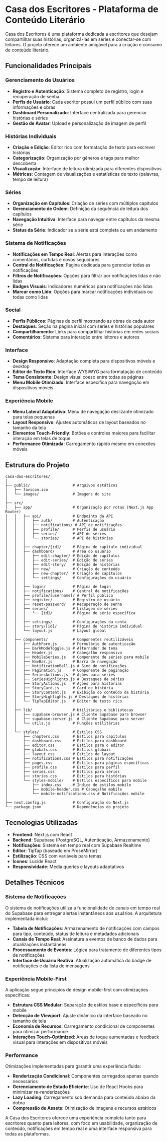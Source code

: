 # Casa dos Escritores - Plataforma de Conteúdo Literário

Casa dos Escritores é uma plataforma dedicada a escritores que desejam compartilhar suas histórias, organizá-las em séries e conectar-se com leitores. O projeto oferece um ambiente amigável para a criação e consumo de conteúdo literário.

## Funcionalidades Principais

### Gerenciamento de Usuários
- **Registro e Autenticação**: Sistema completo de registro, login e recuperação de senha
- **Perfis de Usuário**: Cada escritor possui um perfil público com suas informações e obras
- **Dashboard Personalizado**: Interface centralizada para gerenciar histórias e séries
- **Gestão de Avatar**: Upload e personalização de imagem de perfil

### Histórias Individuais
- **Criação e Edição**: Editor rico com formatação de texto para escrever histórias
- **Categorização**: Organização por gêneros e tags para melhor descoberta
- **Visualização**: Interface de leitura otimizada para diferentes dispositivos
- **Métricas**: Contagem de visualizações e estatísticas de texto (palavras, tempo de leitura)

### Séries
- **Organização em Capítulos**: Criação de séries com múltiplos capítulos
- **Gerenciamento de Ordem**: Definição da sequência de leitura dos capítulos
- **Navegação Intuitiva**: Interface para navegar entre capítulos da mesma série
- **Status da Série**: Indicador se a série está completa ou em andamento

### Sistema de Notificações
- **Notificações em Tempo Real**: Alertas para interações como comentários, curtidas e novos seguidores
- **Central de Notificações**: Página dedicada para gerenciar todas as notificações
- **Filtros de Notificações**: Opções para filtrar por notificações lidas e não lidas
- **Badges Visuais**: Indicadores numéricos para notificações não lidas
- **Marcar como Lido**: Opções para marcar notificações individuais ou todas como lidas

### Social
- **Perfis Públicos**: Páginas de perfil mostrando as obras de cada autor
- **Destaques**: Seção na página inicial com séries e histórias populares
- **Compartilhamento**: Links para compartilhar histórias em redes sociais
- **Comentários**: Sistema para interação entre leitores e autores

### Interface
- **Design Responsivo**: Adaptação completa para dispositivos móveis e desktop
- **Editor de Texto Rico**: Interface WYSIWYG para formatação de conteúdo
- **Tema Consistente**: Design visual coeso entre todas as páginas
- **Menu Mobile Otimizado**: Interface específica para navegação em dispositivos móveis

### Experiência Mobile
- **Menu Lateral Adaptativo**: Menu de navegação deslizante otimizado para telas pequenas
- **Layout Responsivo**: Ajustes automáticos de layout baseados no tamanho da tela
- **Elementos Touch-Friendly**: Botões e controles maiores para facilitar interação em telas de toque
- **Performance Otimizada**: Carregamento rápido mesmo em conexões móveis

## Estrutura do Projeto

```
casa-dos-escritores/
│
├── public/                   # Arquivos estáticos
│   ├── favicon.ico
│   └── images/               # Imagens do site
│
├── src/
│   ├── app/                  # Organização por rotas (Next.js App Router)
│   │   ├── api/              # Endpoints da API
│   │   │   ├── auth/         # Autenticação
│   │   │   ├── notifications/ # API de notificações
│   │   │   ├── profile/      # Perfis de usuário
│   │   │   ├── series/       # API de séries
│   │   │   └── stories/      # API de histórias
│   │   │
│   │   ├── chapter/[id]/     # Página de capítulo individual
│   │   ├── dashboard/        # Área do usuário
│   │   │   ├── edit-chapter/ # Edição de capítulos
│   │   │   ├── edit-series/  # Edição de séries
│   │   │   ├── edit-story/   # Edição de histórias
│   │   │   ├── new/          # Criação de conteúdo
│   │   │   ├── new-chapter/  # Criação de capítulos
│   │   │   └── settings/     # Configurações do usuário
│   │   │
│   │   ├── login/            # Página de login
│   │   ├── notifications/    # Central de notificações
│   │   ├── profile/[username]/ # Perfil público
│   │   ├── register/         # Registro de usuário
│   │   ├── reset-password/   # Recuperação de senha
│   │   ├── series/           # Listagem de séries
│   │   │   └── [id]/         # Página de série específica
│   │   │
│   │   ├── settings/         # Configurações da conta
│   │   ├── story/[id]/       # Página de história individual
│   │   └── layout.js         # Layout global
│   │
│   ├── components/           # Componentes reutilizáveis
│   │   ├── AuthForm.js       # Formulário de autenticação
│   │   ├── DarkModeToggle.js # Alternador de tema
│   │   ├── Header.js         # Cabeçalho responsivo
│   │   ├── MobileSeries.js   # Componente de séries para mobile
│   │   ├── NavBar.js         # Barra de navegação
│   │   ├── NotificationBell.js # Sino de notificações
│   │   ├── Pagination.js     # Componente de paginação
│   │   ├── SeriesActions.js  # Ações para séries
│   │   ├── SeriesHighlights.js # Destaques de séries
│   │   ├── StoryActions.js   # Ações para histórias
│   │   ├── StoryCard.js      # Card de história
│   │   ├── StoryContent.js   # Exibição do conteúdo da história
│   │   ├── StoryHighlights.js # Destaques de histórias
│   │   └── TipTapEditor.js   # Editor de texto rico
│   │
│   ├── lib/                  # Utilitários e bibliotecas
│   │   ├── supabase-browser.js # Cliente Supabase para browser
│   │   ├── supabase-server.js  # Cliente Supabase para server
│   │   └── utils.js          # Funções utilitárias
│   │
│   └── styles/               # Estilos CSS
│       ├── chapters.css      # Estilos para capítulos
│       ├── dashboard.css     # Estilos para dashboard
│       ├── editor.css        # Estilos para o editor
│       ├── globals.css       # Estilos globais
│       ├── layout.css        # Estilos de layout
│       ├── notifications.css # Estilos para notificações
│       ├── pages.css         # Estilos para páginas específicas
│       ├── profile.css       # Estilos para perfil
│       ├── series.css        # Estilos para séries
│       ├── stories.css       # Estilos para histórias
│       └── styles-mobile/    # Estilos específicos para mobile
│           ├── index.css     # Índice de estilos mobile
│           ├── mobile-header.css # Cabeçalho mobile
│           └── mobile-notifications.css # Notificações mobile
│
├── next.config.js            # Configuração do Next.js
└── package.json              # Dependências do projeto
```

## Tecnologias Utilizadas

- **Frontend**: Next.js com React 
- **Backend**: Supabase (PostgreSQL, Autenticação, Armazenamento)
- **Notificações**: Sistema em tempo real com Supabase Realtime
- **Editor**: TipTap (baseado em ProseMirror)
- **Estilização**: CSS com variáveis para temas
- **Ícones**: Lucide React
- **Responsividade**: Media queries e layouts adaptativos

## Detalhes Técnicos

### Sistema de Notificações

O sistema de notificações utiliza a funcionalidade de canais em tempo real do Supabase para entregar alertas instantâneos aos usuários. A arquitetura implementada inclui:

- **Tabela de Notificações**: Armazenamento de notificações com campos para tipo, conteúdo, status de leitura e metadados adicionais
- **Canais de Tempo Real**: Assinatura a eventos de banco de dados para atualizações instantâneas
- **Processamento de Eventos**: Lógica para tratamento de diferentes tipos de notificações
- **Interface de Usuário Reativa**: Atualização automática do badge de notificações e da lista de mensagens

### Experiência Mobile-First

A aplicação segue princípios de design mobile-first com otimizações específicas:

- **Estrutura CSS Modular**: Separação de estilos base e específicos para mobile
- **Detecção de Viewport**: Ajuste dinâmico da interface baseado no tamanho de tela
- **Economia de Recursos**: Carregamento condicional de componentes para otimizar performance
- **Interações Touch-Optimized**: Áreas de toque aumentadas e feedback visual para interações em dispositivos móveis

### Performance

Otimizações implementadas para garantir uma experiência fluida:

- **Renderização Condicional**: Componentes carregados apenas quando necessários
- **Gerenciamento de Estado Eficiente**: Uso de React Hooks para minimizar re-renderizações
- **Lazy Loading**: Carregamento sob demanda para conteúdo abaixo da dobra
- **Compressão de Assets**: Otimização de imagens e recursos estáticos

A Casa dos Escritores oferece uma experiência completa tanto para escritores quanto para leitores, com foco em usabilidade, organização de conteúdo, notificações em tempo real e uma interface responsiva para todas as plataformas.